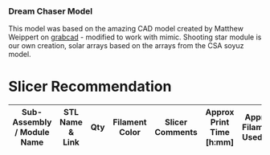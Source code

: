 ### Dream Chaser Model
This model was based on the amazing CAD model created by Matthew Weippert on [grabcad](https://grabcad.com/library/dream-chaser-tenacity-1) - modified to work with mimic. Shooting star module is our own creation, solar arrays based on the arrays from the CSA soyuz model.


# Slicer Recommendation 

|  **Sub-Assembly / Module Name** | **STL Name & Link** | **Qty** | **Filament Color** | **Slicer Comments** | **Approx Print Time [h:mm]** | **Approx Filament Used [g]** | **Approx Filament Used [m]** |
| ---- | --- | --- | --- | --- | --- | --- | --- |
